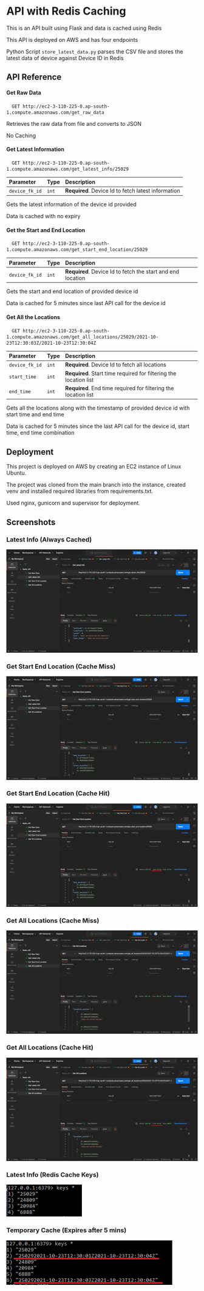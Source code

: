 # API with Redis Caching

This is an API built using Flask and data is cached using Redis

This API is deployed on AWS and has four endpoints

Python Script `store_latest_data.py` parses the CSV file and stores the latest data of device against Device ID in Redis

## API Reference

#### Get Raw Data

```http
  GET http://ec2-3-110-225-0.ap-south-1.compute.amazonaws.com/get_raw_data
```
Retrieves the raw data from file and converts to JSON

No Caching

#### Get Latest Information

```http
  GET http://ec2-3-110-225-0.ap-south-1.compute.amazonaws.com/get_latest_info/25029
```

| Parameter | Type     | Description                       |
| :-------- | :------- | :-------------------------------- |
| `device_fk_id`      | `int` | **Required**. Device Id to fetch latest information |


Gets the latest information of the device id provided

Data is cached with no expiry

#### Get the Start and End Location

```http
  GET http://ec2-3-110-225-0.ap-south-1.compute.amazonaws.com/get_start_end_location/25029
```

| Parameter | Type     | Description                       |
| :-------- | :------- | :-------------------------------- |
| `device_fk_id`      | `int` | **Required**. Device Id to fetch the start and end location |


Gets the start and end location of provided device id

Data is cached for 5 minutes since last API call for the device id

#### Get All the Locations

```http
  GET http://ec2-3-110-225-0.ap-south-1.compute.amazonaws.com/get_all_locations/25029/2021-10-23T12:30:03Z/2021-10-23T12:30:04Z
```

| Parameter | Type     | Description                       |
| :-------- | :------- | :-------------------------------- |
| `device_fk_id`      | `int` | **Required**. Device Id to fetch all locations |
| `start_time`      | `int` | **Required**. Start time required for filtering the location list |
| `end_time`      | `int` | **Required**. End time required for filtering the location list |


Gets all the locations along with the timestamp of provided device id with start time and end time

Data is cached for 5 minutes since the last API call for the device id, start time, end time combination

## Deployment

This project is deployed on AWS by creating an EC2 instance of Linux Ubuntu.

The project was cloned from the main branch into the instance, created venv and installed required libraries from requirements.txt.

Used nginx, gunicorn and supervisor for deployment.


## Screenshots

### Latest Info (Always Cached)
![Latest Info (Always Cached)](/screens/get_latest_info.png)

### Get Start End Location (Cache Miss)
![Get Start End Location (Cache Miss)](/screens/get_start_end_location_cache_miss.png)

### Get Start End Location (Cache Hit)
![Get Start End Location (Cache Hit)](/screens/get_start_end_location_cache_hit.png)

### Get All Locations (Cache Miss)
![Get All Locations (Cache Miss)](/screens/get_all_location_cache_miss.png)

### Get All Locations (Cache Hit)
![Get All Locations (Cache Hit)](/screens/get_all_location_cache_hit.png)

### Latest Info (Redis Cache Keys)
![Latest Info (Redis Cache Keys)](/screens/latest_info_redis_cache_keys.png)

### Temporary Cache (Expires after 5 mins)
![Temporary Cache (Expires after 5 mins)](/screens/temporary_cache.png)


